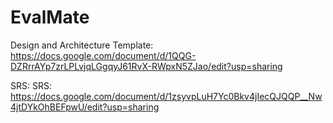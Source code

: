 # EvalMate

Design and Architecture Template:
https://docs.google.com/document/d/1QQG-DZRrrAYp7zrLPLvjqLGgqyJ61RvX-RWpxN5ZJao/edit?usp=sharing

SRS:
SRS:
https://docs.google.com/document/d/1zsyvpLuH7Yc0Bkv4jIecQJQQP__Nw4jtDYkOhBEFpwU/edit?usp=sharing
